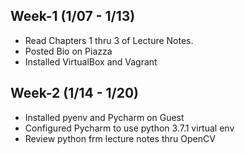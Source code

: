 ## Week-1 (1/07 - 1/13)
* Read Chapters 1 thru 3 of Lecture Notes.
* Posted Bio on Piazza
* Installed VirtualBox and Vagrant

## Week-2 (1/14 - 1/20)
* Installed pyenv and Pycharm on Guest
* Configured Pycharm to use python 3.7.1 virtual env
* Review python frm lecture notes thru OpenCV
